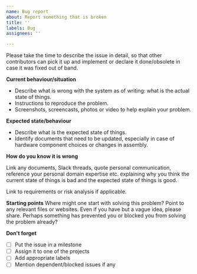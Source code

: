 ```yaml
---
name: Bug report
about: Report something that is broken
title: ''
labels: Bug
assignees: ''

---
```


Please take the time to describe the issue in detail, so that other contributors can pick it up and implement or declare
it done/obsolete in case it was fixed out of band.

**Current behaviour/situation**
* Describe what is wrong with the system as of writing: what is the actual state of things.
* Instructions to reproduce the problem.
* Screenshots, screencasts, photos or video to help explain your problem.

**Expected state/behaviour**
* Describe what is the expected state of things.
* Identify documents that need to be updated, especially in case of hardware component choices or changes in assembly.

**How do you know it is wrong**

Link any documents, Slack threads, quote personal communication, reference your personal domain expertise etc.
explaining why you think the current state of things is bad and the expected state of things is good.

Link to requirements or risk analysis if applicable.

**Starting points**
Where might one start with solving this problem? Point to any relevant files or websites. Even if you have but a vague
idea, please share. Perhaps something has prevented you or blocked you from solving the problem already?

**Don't forget**
- [ ] Put the issue in a milestone
- [ ] Assign it to one of the projects
- [ ] Add appropriate labels
- [ ] Mention dependent/blocked issues if any
